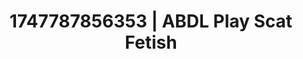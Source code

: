 ---
categories:
- Elegant fetish
- Glowing skin
- Soft bondage
- Sensual choreography
- Tan line fetish
image: /assets/images/1747787856353.jpg
layout: post
seo:
  description: Featured content with artistic ABDL Play, Scat Fetish. HD images available.
  keywords: ABDL Play, Scat Fetish
  og_image: /assets/images/1747787856353.jpg
  schema_type: VisualArtwork
tags:
- ABDL Play
- '#1747787856353'
- Scat Fetish
title: 1747787856353 | ABDL Play Scat Fetish
---